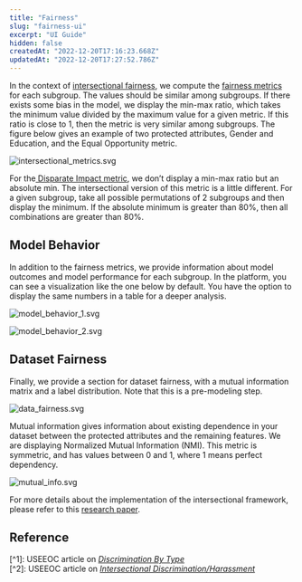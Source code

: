 ```yaml
---
title: "Fairness"
slug: "fairness-ui"
excerpt: "UI Guide"
hidden: false
createdAt: "2022-12-20T17:16:23.668Z"
updatedAt: "2022-12-20T17:27:52.786Z"
---
```

In the context of [intersectional fairness](doc:fairness#intersectional-fairness), we compute the [fairness metrics](doc:fairness#fairness-metrics) for each subgroup. The values should be similar among subgroups. If there exists some bias in the model, we display the min-max ratio, which takes the minimum value divided by the maximum value for a given metric. If this ratio is close to 1, then the metric is very similar among subgroups. The figure below gives an example of two protected attributes, Gender and Education, and the Equal Opportunity metric.

![](https://files.readme.io/906df04-intersectional_metrics.svg "intersectional_metrics.svg")

For the[ Disparate Impact metric](doc:fairness#disparate-impact), we don’t display a min-max ratio but an absolute min. The intersectional version of this metric is a little different. For a given subgroup, take all possible permutations of 2 subgroups and then display the minimum. If the absolute minimum is greater than 80%, then all combinations are greater than 80%.

## Model Behavior

In addition to the fairness metrics, we provide information about model outcomes and model performance for each subgroup. In the platform, you can see a visualization like the one below by default. You have the option to display the same numbers in a table for a deeper analysis.

![](https://files.readme.io/e03e620-model_behavior_1.svg "model_behavior_1.svg")

![](https://files.readme.io/ca0c5be-model_behavior_2.svg "model_behavior_2.svg")

## Dataset Fairness

Finally, we provide a section for dataset fairness, with a mutual information matrix and a label distribution. Note that this is a pre-modeling step.

![](https://files.readme.io/c96f7fd-data_fairness.svg "data_fairness.svg")

Mutual information gives information about existing dependence in your dataset between the protected attributes and the remaining features. We are displaying Normalized Mutual Information (NMI). This metric is symmetric, and has values between 0 and 1, where 1 means perfect dependency.

![](https://files.readme.io/a946365-mutual_info.svg "mutual_info.svg")

For more details about the implementation of the intersectional framework, please refer to this [research paper](https://arxiv.org/pdf/2101.01673.pdf).

## Reference

[^1]\: USEEOC article on [_Discrimination By Type_](https://www.eeoc.gov/discrimination-type)  
[^2]\:  USEEOC article on [_Intersectional Discrimination/Harassment_](https://www.eeoc.gov/initiatives/e-race/significant-eeoc-racecolor-casescovering-private-and-federal-sectors#intersectional)